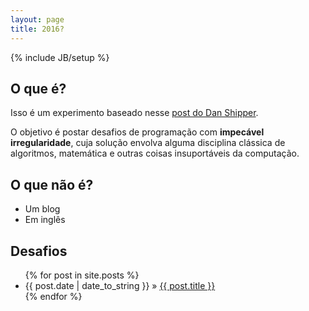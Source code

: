 ```yaml
---
layout: page
title: 2016?
---
```

{% include JB/setup %}

## O que é?

Isso é um experimento baseado nesse [post do Dan Shipper](http://danshipper.com/124690091).

O objetivo é postar desafios de programação com **impecável irregularidade**, cuja 
solução envolva alguma disciplina clássica de algoritmos, matemática e outras 
coisas insuportáveis da computação.

## O que não é?

* Um blog
* Em inglês

## Desafios

<ul class="posts">
  {% for post in site.posts %}
    <li><span>{{ post.date | date_to_string }}</span> &raquo; <a href="{{ BASE_PATH }}{{ post.url }}">{{ post.title }}</a></li>
  {% endfor %}
</ul>

